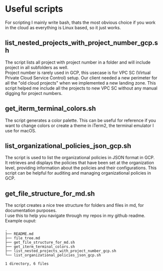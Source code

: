 # Useful scripts

For scripting I mainly write bash, thats the most obvious choice if you work in the cloud as everything is Linux based, so it just works.

## list_nested_projects_with_project_number_gcp.sh
The script lists all project with project number in a folder and will include project in all subfolders as well. </br>
Project number is rarely used in GCP, this usecase is for VPC SC (Virtual Private Cloud Service Control) setup.
Our client needed a new perimeter for all the "old cloud projects" when we implemented a new landing zone.
This script helped me include all the projects to new VPC SC without any manual digging for project numbers.
</br>

## get_iterm_terminal_colors.sh
The script generates a color palette. This can be useful for reference if you want to change colors or create a theme in iTerm2, the terminal emulator I use for macOS.
</br>

## list_organizational_policies_json_gcp.sh
The script is used to list the organizational policies in JSON format in GCP. It retrieves and displays the policies that have been set at the organization level, providing information about the policies and their configurations. This script can be helpful for auditing and managing organizational policies in GCP.
</br>

## get_file_structure_for_md.sh
The script creates a nice tree structure for folders and files in md, for documentation purposes. </br>
I use this to help you navigate through my repos in my github readme. Example ouput:
```
.
├── README.md
├── file_tree.md
├── get_file_structure_for_md.sh
├── get_iterm_terminal_colors.sh
├── list_nested_projects_with_project_number_gcp.sh
└── list_organizational_policies_json_gcp.sh

1 directory, 6 files
```
